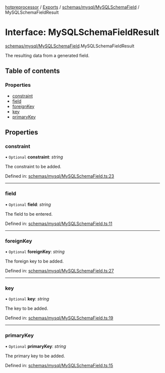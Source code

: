 [hotpreprocessor](../README.md) / [Exports](../modules.md) / [schemas/mysql/MySQLSchemaField](../modules/schemas_mysql_mysqlschemafield.md) / MySQLSchemaFieldResult

# Interface: MySQLSchemaFieldResult

[schemas/mysql/MySQLSchemaField](../modules/schemas_mysql_mysqlschemafield.md).MySQLSchemaFieldResult

The resulting data from a generated field.

## Table of contents

### Properties

- [constraint](schemas_mysql_mysqlschemafield.mysqlschemafieldresult.md#constraint)
- [field](schemas_mysql_mysqlschemafield.mysqlschemafieldresult.md#field)
- [foreignKey](schemas_mysql_mysqlschemafield.mysqlschemafieldresult.md#foreignkey)
- [key](schemas_mysql_mysqlschemafield.mysqlschemafieldresult.md#key)
- [primaryKey](schemas_mysql_mysqlschemafield.mysqlschemafieldresult.md#primarykey)

## Properties

### constraint

• `Optional` **constraint**: *string*

The constraint to be added.

Defined in: [schemas/mysql/MySQLSchemaField.ts:23](https://github.com/OurFreeLight/HotPreprocessor/blob/75bbcd5/src/schemas/mysql/MySQLSchemaField.ts#L23)

___

### field

• `Optional` **field**: *string*

The field to be entered.

Defined in: [schemas/mysql/MySQLSchemaField.ts:11](https://github.com/OurFreeLight/HotPreprocessor/blob/75bbcd5/src/schemas/mysql/MySQLSchemaField.ts#L11)

___

### foreignKey

• `Optional` **foreignKey**: *string*

The foreign key to be added.

Defined in: [schemas/mysql/MySQLSchemaField.ts:27](https://github.com/OurFreeLight/HotPreprocessor/blob/75bbcd5/src/schemas/mysql/MySQLSchemaField.ts#L27)

___

### key

• `Optional` **key**: *string*

The key to be added.

Defined in: [schemas/mysql/MySQLSchemaField.ts:19](https://github.com/OurFreeLight/HotPreprocessor/blob/75bbcd5/src/schemas/mysql/MySQLSchemaField.ts#L19)

___

### primaryKey

• `Optional` **primaryKey**: *string*

The primary key to be added.

Defined in: [schemas/mysql/MySQLSchemaField.ts:15](https://github.com/OurFreeLight/HotPreprocessor/blob/75bbcd5/src/schemas/mysql/MySQLSchemaField.ts#L15)
